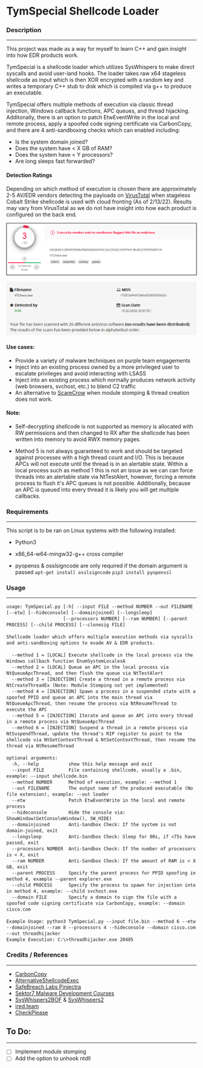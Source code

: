 # TymSpecial Shellcode Loader


### Description
---
This project was made as a way for myself to learn C++ and gain insight into how EDR products work.

TymSpecial is a shellcode loader which utilizes SysWhispers to make direct syscalls and avoid user-land hooks. The loader takes raw x64 stageless shellcode as input which is then XOR encrypted with a random key and writes a temporary C++ stub to disk which is compiled via g++ to produce an executable. 

TymSpecial offers multiple methods of execution via classic thread injection, Windows callback functions, APC queues, and thread hijacking. Additonally, there is an option to patch EtwEventWrite in the local and remote process, apply a spoofed code signing certificate via CarbonCopy, and there are 4 anti-sandboxing checks which can enabled including:

- Is the system domain joined?
- Does the system have < X GB of RAM?
- Does the system have < Y processors?
- Are long sleeps fast forwarded?

#### Detection Ratings

Depending on which method of execution is chosen there are approximately 2-5 AV/EDR vendors detecting the payloads on [VirusTotal](https://virustotal.com) when stageless Cobalt Strike shellcode is used with cloud fronting (As of 2/13/22). Results may vary from VirusTotal as we do not have insight into how each product is configured on the back end. 

![vtcheck](/TymSpecial/vtcheck.png)

![antiscan](/TymSpecial/scanme.png)

#### Use cases:

- Provide a variety of malware techniques on purple team engagements
- Inject into an existing process owned by a more privileged user to escalate privileges and avoid interacting with LSASS
- Inject into an existing process which normally produces network activity (web browsers, svchost, etc.) to blend C2 traffic
- An alternative to [ScareCrow](https://github.com/optiv/ScareCrow) when module stomping & thread creation does not work.

#### Note: 

- Self-decrypting shellcode is not supported as memory is allocated with RW permissions and then changed to RX after the shellcode has been written into memory to avoid RWX memory pages. 

- Method 5 is not always guaranteed to work and should be targeted against processes with a high thread count and I/O. This is because APCs will not execute until the thread is in an alertable state. Within a local process such as method 1 this is not an issue as we can can force threads into an alertable state via NtTestAlert, however, forcing a remote process to flush it's APC queues is not possible. Additionally, because an APC is queued into every thread it is likely you will get multiple callbacks.


### Requirements
---
This script is to be ran on Linux systems with the following installed:
- Python3
- x86_64-w64-mingw32-g++ cross compiler

- pyopenss & osslsigncode are only required if the domain argument is passed
```apt-get install osslsigncode```
```pip3 install pyopenssl```


### Usage
---
```
usage: TymSpecial.py [-h] --input FILE --method NUMBER --out FILENAME [--etw] [--hideconsole] [--domainjoined] [--longsleep]
                     [--processors NUMBER] [--ram NUMBER] [--parent PROCESS] [--child PROCESS] [--clonesig FILE]

Shellcode loader which offers multiple execution methods via syscalls and anti-sandboxing options to evade AV & EDR products.

  --method 1 = [LOCAL] Execute shellcode in the local process via the Windows callback function EnumSystemLocalesA
  --method 2 = [LOCAL] Queue an APC in the local process via NtQueueApcThread, and then flush the queue via NtTestAlert
  --method 3 = [INJECTION] Create a thread in a remote process via NtCreateThreadEx (Note: Module Stomping not yet implemented)
  --method 4 = [INJECTION] Spawn a process in a suspended state with a spoofed PPID and queue an APC into the main thread via NtQueueApcThread, then resume the process via NtResumeThread to execute the APC
  --method 5 = [INJECTION] Iterate and queue an APC into every thread in a remote process via NtQueueApcThread
  --method 6 = [INJECTION] Suspend a thread in a remote process via NtSuspendThread, update the thread's RIP register to point to the shellcode via NtGetContextThread & NtSetContextThread, then resume the thread via NtResumeThread
  
optional arguments:
  -h, --help           show this help message and exit
  --input FILE         File containing shellcode, usually a .bin, example: --input shellcode.bin
  --method NUMBER      Method of execution, example: --method 1
  --out FILENAME       The output name of the produced executable (No file extension), example: --out loader
  --etw                Patch EtwEventWrite in the local and remote process
  --hideconsole        Hide the console via: ShowWindow(GetConsoleWindow(), SW_HIDE)
  --domainjoined       Anti-Sandbox Check: If the system is not domain-joined, exit
  --longsleep          Anti-Sandbox Check: Sleep for 90s, if <75s have passed, exit
  --processors NUMBER  Anti-Sandbox Check: If the number of processors is < X, exit
  --ram NUMBER         Anti-Sandbox Check: If the amount of RAM is < X GB, exit
  --parent PROCESS     Specify the parent process for PPID spoofing in method 4, example --parent explorer.exe
  --child PROCESS      Specify the process to spawn for injection into in method 4, example: --child svchost.exe
  --domain FILE        Specify a domain to sign the file with a spoofed code signing certificate via CarbonCopy, example: --domain cisco.com

Example Usage: python3 TymSpecial.py --input file.bin --method 6 --etw --domainjoined --ram 8 --processors 4 --hideconsole --domain cisco.com --out threadhijacker
Example Execution: C:\>threadhijacker.exe 20485
```


### Credits / References
---
- [CarbonCopy](https://github.com/paranoidninja/CarbonCopy)
- [AlternativeShellcodeExec](https://github.com/S4R1N/AlternativeShellcodeExec)
- [SafeBreach Labs Pinjectra](https://github.com/SafeBreach-Labs/pinjectra)
- [Sektor7 Malware Development Courses](https://institute.sektor7.net/)
- [SysWhispers2BOF](https://github.com/FalconForceTeam/SysWhispers2BOF) & [SysWhispers2](https://github.com/jthuraisamy/SysWhispers2)
- [ired.team](https://www.ired.team/)
- [CheckPlease](https://github.com/Arvanaghi/CheckPlease)


## To Do:
---
- [ ] Implement module stomping
- [ ] Add the option to unhook ntdll
